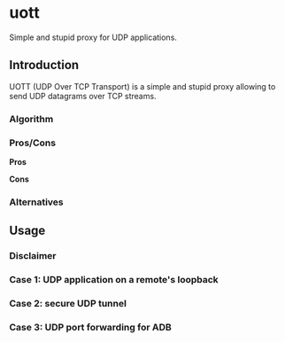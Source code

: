 # uott

Simple and stupid proxy for UDP applications.

## Introduction

UOTT (UDP Over TCP Transport) is a simple and stupid proxy allowing to send UDP
datagrams over TCP streams.

### Algorithm

### Pros/Cons

**Pros**

**Cons**

### Alternatives

## Usage

### Disclaimer

### Case 1: UDP application on a remote's loopback

### Case 2: secure UDP tunnel

### Case 3: UDP port forwarding for ADB
